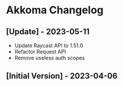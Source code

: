 #  Akkoma Changelog

## [Update] - 2023-05-11

- Update Raycast API to 1.51.0
- Refactor Request API
- Remove useless auth scopes

## [Initial Version] - 2023-04-06
